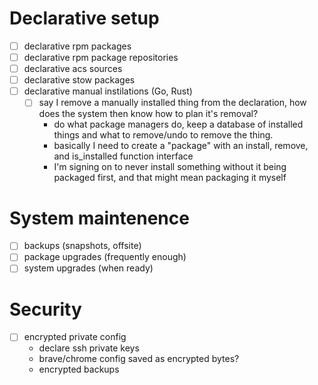 # Declarative setup

- [ ] declarative rpm packages
- [ ] declarative rpm package repositories
- [ ] declarative acs sources
- [ ] declarative stow packages
- [ ] declarative manual instilations (Go, Rust)
  - [ ] say I remove a manually installed thing from the declaration, how does the system then know how to plan it's removal?
    - do what package managers do, keep a database of installed things and what to remove/undo to remove the thing.
    - basically I need to create a "package" with an install, remove, and is_installed function interface
    - I'm signing on to never install something without it being packaged first, and that might mean packaging it myself

# System maintenence

- [ ] backups (snapshots, offsite)
- [ ] package upgrades (frequently enough)
- [ ] system upgrades (when ready)

# Security

- [ ] encrypted private config
  - declare ssh private keys
  - brave/chrome config saved as encrypted bytes?
  - encrypted backups
  
